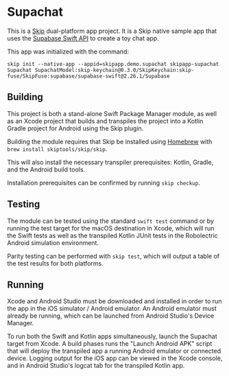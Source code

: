 # Supachat

This is a [Skip](https://skip.tools) dual-platform app project.
It is a Skip native sample app that uses the 
[Supabase Swift API](https://supabase.com/docs/reference/swift)
to create a toy chat app.

This app was initialized with the command:

```
skip init --native-app --appid=skipapp.demo.supachat skipapp-supachat Supachat SupachatModel:skip-keychain@0.3.0/SkipKeychain:skip-fuse/SkipFuse:supabase/supabase-swift@2.26.1/Supabase
```


## Building

This project is both a stand-alone Swift Package Manager module,
as well as an Xcode project that builds and transpiles the project
into a Kotlin Gradle project for Android using the Skip plugin.

Building the module requires that Skip be installed using
[Homebrew](https://brew.sh) with `brew install skiptools/skip/skip`.

This will also install the necessary transpiler prerequisites:
Kotlin, Gradle, and the Android build tools.

Installation prerequisites can be confirmed by running `skip checkup`.

## Testing

The module can be tested using the standard `swift test` command
or by running the test target for the macOS destination in Xcode,
which will run the Swift tests as well as the transpiled
Kotlin JUnit tests in the Robolectric Android simulation environment.

Parity testing can be performed with `skip test`,
which will output a table of the test results for both platforms.

## Running

Xcode and Android Studio must be downloaded and installed in order to
run the app in the iOS simulator / Android emulator.
An Android emulator must already be running, which can be launched from
Android Studio's Device Manager.

To run both the Swift and Kotlin apps simultaneously,
launch the Supachat target from Xcode.
A build phases runs the "Launch Android APK" script that
will deploy the transpiled app a running Android emulator or connected device.
Logging output for the iOS app can be viewed in the Xcode console, and in
Android Studio's logcat tab for the transpiled Kotlin app.
